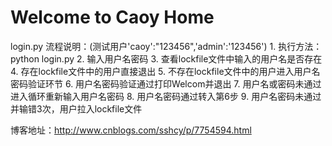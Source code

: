 ﻿# Welcome to Caoy Home

login.py 
	流程说明：(测试用户'caoy':"123456",'admin':'123456')
		1. 执行方法：python login.py
		2. 输入用户名密码
		3. 查看lockfile文件中输入的用户名是否存在
		4. 存在lockfile文件中的用户直接退出
		5. 不存在lockfile文件中的用户进入用户名密码验证环节
		6. 用户名密码验证通过打印Welcom并退出
		7. 用户名或密码未通过进入循环重新输入用户名密码
		8. 用户名密码通过转入第6步
		9. 用户名密码未通过并输错3次，用户拉入lockfile文件
	
		
博客地址：http://www.cnblogs.com/sshcy/p/7754594.html